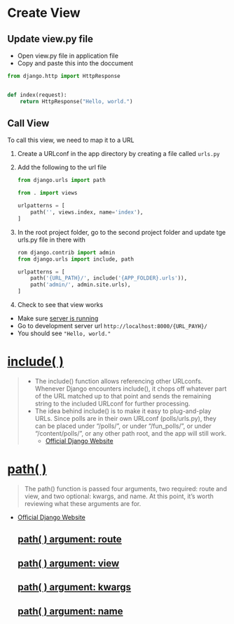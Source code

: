 # Create View

## Update view.py file
- Open view.py file in application file
- Copy and paste this into the doccument
```python
from django.http import HttpResponse


def index(request):
    return HttpResponse("Hello, world.")
```

## Call View
To call this view, we need to map it to a URL

1. Create a URLconf in the app directory by creating a file called ```urls.py```
2. Add the following to the url file

    ```python
    from django.urls import path

    from . import views

    urlpatterns = [
        path('', views.index, name='index'),
    ]
    ```
1. In the root project folder, go to the second project folder and update tge urls.py file in there with

    ```python
    rom django.contrib import admin
    from django.urls import include, path

    urlpatterns = [
        path('{URL_PATH}/', include('{APP_FOLDER}.urls')),
        path('admin/', admin.site.urls),
    ]
    ```

    

1. Check to see that view works

- Make sure [server is running]()
- Go to development server url `http://localhost:8000/{URL_PAYH}/`
- You should see `"Hello, world."`


# [include( )](https://docs.djangoproject.com/en/3.0/ref/urls/#django.urls.include)

> - The include() function allows referencing other URLconfs. Whenever Django encounters include(), it chops off whatever part of the URL matched up to that point and sends the remaining string to the included URLconf for further processing.
> - The idea behind include() is to make it easy to plug-and-play URLs. Since polls are in their own URLconf (polls/urls.py), they can be placed under “/polls/”, or under “/fun_polls/”, or under “/content/polls/”, or any other path root, and the app will still work.
>   - [Official Django Website](https://docs.djangoproject.com/en/3.0/intro/tutorial01/#write-your-first-view)


# [path( )](https://docs.djangoproject.com/en/3.0/ref/urls/#django.urls.path)
> The path() function is passed four arguments, two required: route and view, and two optional: kwargs, and name. At this point, it’s worth reviewing what these arguments are for.
- [Official Django Website](https://docs.djangoproject.com/en/3.0/intro/tutorial01/#write-your-first-view)

    ## [path( ) argument: route](https://docs.djangoproject.com/en/3.0/intro/tutorial01/#path-argument-route)

    ## [path( ) argument: view](https://docs.djangoproject.com/en/3.0/intro/tutorial01/#path-argument-view)

    ## [path( ) argument: kwargs](https://docs.djangoproject.com/en/3.0/intro/tutorial01/#path-argument-kwargs)

    ## [path( ) argument: name](https://docs.djangoproject.com/en/3.0/intro/tutorial01/#path-argument-name)
